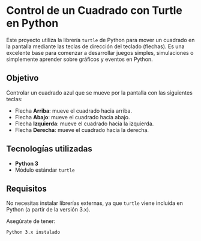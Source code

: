 #  Control de un Cuadrado con Turtle en Python

Este proyecto utiliza la librería `turtle` de Python para mover un cuadrado en la pantalla mediante las teclas de 
dirección del teclado (flechas). Es una excelente base para comenzar a desarrollar juegos simples, simulaciones o 
simplemente aprender sobre gráficos y eventos en Python.

##  Objetivo

Controlar un cuadrado azul que se mueve por la pantalla con las siguientes teclas:

-  Flecha **Arriba**: mueve el cuadrado hacia arriba.
-  Flecha **Abajo**: mueve el cuadrado hacia abajo.
-  Flecha **Izquierda**: mueve el cuadrado hacia la izquierda.
-  Flecha **Derecha**: mueve el cuadrado hacia la derecha.

##  Tecnologías utilizadas

- **Python 3**
- Módulo estándar `turtle`

##  Requisitos

No necesitas instalar librerías externas, ya que `turtle` viene incluida en Python (a partir de la versión 3.x).

Asegúrate de tener:

```bash
Python 3.x instalado
